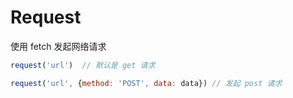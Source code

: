 # Request

使用 fetch 发起网络请求

```js
request('url')  // 默认是 get 请求

request('url', {method: 'POST', data: data}) // 发起 post 请求
```
